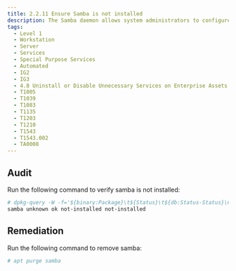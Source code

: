 ```yaml
---
title: 2.2.11 Ensure Samba is not installed
description: The Samba daemon allows system administrators to configure their Linux systems to share file systems and directories with Windows desktops. Samba will advertise the file systems and directories via the Server Message Block (SMB) protocol. Windows desktop users will be able to mount these directories and file systems as letter drives on their systems.
tags:
  - Level 1
  - Workstation
  - Server
  - Services
  - Special Purpose Services
  - Automated
  - IG2
  - IG3
  - 4.8 Uninstall or Disable Unnecessary Services on Enterprise Assets and Software
  - T1005
  - T1039
  - T1083
  - T1135
  - T1203
  - T1210
  - T1543
  - T1543.002
  - TA0008
---
```


## Audit
Run the following command to verify samba is not installed:
```bash
# dpkg-query -W -f='${binary:Package}\t${Status}\t${db:Status-Status}\n' samba
samba unknown ok not-installed not-installed
```

## Remediation
Run the following command to remove samba:
```bash
# apt purge samba
```
